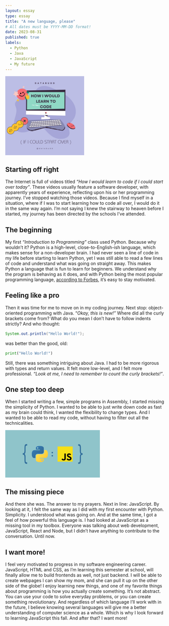```yaml
---
layout: essay
type: essay
title: "A new language, please"
# All dates must be YYYY-MM-DD format!
date: 2023-08-31
published: true
labels:
  - Python
  - Java
  - JavaScript
  - My future
---
```


<img width="250px" class="rounded float-start pe-4" src="../img/a-new-language-please/learn-to-code.jpeg">

## Starting off right

The Internet is full of videos titled *“How I would learn to code if I could start over today”*. These videos usually feature a software developer, with apparently years of experience, reflecting upon his or her programming journey. I’ve stopped watching those videos. Because I find myself in a situation, where if I was to start learning how to code all over, I would do it in the same way again. I’m not saying I knew the stairway to heaven before I started, my journey has been directed by the schools I’ve attended.

## The beginning

My first *“Introduction to Programming”* class used Python. Because why wouldn’t it? Python is a high-level, close-to-English-ish language, which makes sense for a non-developer brain. I had never seen a line of code in my life before starting to learn Python, yet I was still able to read a few lines of code and understand what was going on straight away. This makes Python a language that is fun to learn for beginners. We understand why the program is behaving as it does, and with Python being the most popular programming language, <a href="[https://github.com/einar-m/TFY4107-lab](https://www.forbes.com/sites/forbestechcouncil/2022/12/28/what-your-software-partner-should-know-the-top-programming-languages-of-2023/?sh=75fd57d1182b)">according to Forbes</a>, it’s easy to stay motivated.

## Feeling like a pro

Then it was time for me to move on in my coding journey. Next stop: object-oriented programming with Java. “*Okay, this is new!”* Where did all the curly brackets come from? What do you mean I don’t have to follow indents strictly? And who thought:

```java
System.out.println("Hello World!");
```

was better than the good, old:

```python
print("Hello World!")
```

Still, there was something intriguing about Java. I had to be more rigorous with types and return values. It felt more low-level, and I felt more professional. *“Look at me, I need to remember to count the curly brackets!”*.

## One step too deep

When I started writing a few, simple programs in Assembly, I started missing the simplicity of Python. I wanted to be able to just write down code as fast as my brain could think, I wanted the flexibility to change types. And I wanted to be able to read my code, without having to filter out all the technicalities.

<img width="300px" class="rounded float-start pe-4" src="../img/a-new-language-please/py-js.jpeg">

## The missing piece

And there she was. The answer to my prayers. Next in line: JavaScript. By looking at it, I felt the same way as I did with my first encounter with Python. Simplicity. I understood what was going on. And at the same time, I got a feel of how powerful this language is. I had looked at JavaScript as a missing tool in my toolbox. Everyone was talking about web development, JavaScript, React and Node, but I didn’t have anything to contribute to the conversation. Until now.

## I want more!

I feel very motivated to progress in my software engineering career. JavaScript, HTML and CSS, as I’m learning this semester at school, will finally allow me to build frontends as well, not just backend. I will be able to create webpages I can show my mom, and she can pull it up on the other side of the globe! I enjoy learning new things, and one of my favorite things about programming is how you actually create something. It’s not abstract. You can use your code to solve everyday problems, or you can create something revolutionary. And regardless of which language I’ll work with in the future, I believe knowing several languages will give me a better understanding of computer science as a whole. Which is why I look forward to learning JavaScript this fall. And after that? I want more!


